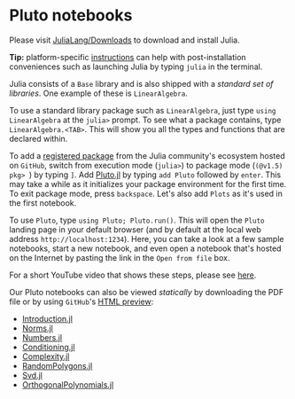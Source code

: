 # Pluto notebooks

Please visit [JuliaLang/Downloads](https://julialang.org/downloads/) to download and install Julia.

**Tip:** platform-specific [instructions](https://julialang.org/downloads/platform/) can help with post-installation conveniences such as launching Julia by typing `julia` in the terminal.

Julia consists of a `Base` library and is also shipped with a *standard set of libraries*. One example of these is `LinearAlgebra`.

To use a standard library package such as `LinearAlgebra`, just type `using LinearAlgebra` at the `julia>` prompt. To see what a package contains, type `LinearAlgebra.<TAB>`. This will show you all the types and functions that are declared within.

To add a [registered package](https://github.com/JuliaRegistries/General) from the Julia community's ecosystem hosted on `GitHub`, switch from execution mode (`julia>`) to package mode (`(@v1.5) pkg> `) by typing `]`. Add [Pluto.jl](https://github.com/fonsp/Pluto.jl) by typing `add Pluto` followed by `enter`. This may take a while as it initializes your package environment for the first time. To exit package mode, press `backspace`. Let's also add `Plots` as it's used in the first notebook.

To use `Pluto`, type `using Pluto; Pluto.run()`. This will open the `Pluto` landing page in your default browser (and by default at the local web address `http://localhost:1234`). Here, you can take a look at a few sample notebooks, start a new notebook, and even open a notebook that's hosted on the Internet by pasting the link in the `Open from file` box.

For a short YouTube video that shows these steps, please see [here](https://m.youtube.com/watch?v=OOjKEgbt8AI).

Our Pluto notebooks can also be viewed *statically* by downloading the PDF file or by using `GitHub`'s [HTML preview](https://htmlpreview.github.io):

- [Introduction.jl](https://htmlpreview.github.io/?https://github.com/MikaelSlevinsky/MATH2160/blob/master/notebooks/Introduction.jl.html)
- [Norms.jl](https://htmlpreview.github.io/?https://github.com/MikaelSlevinsky/MATH2160/blob/master/notebooks/Norms.jl.html)
- [Numbers.jl](https://htmlpreview.github.io/?https://github.com/MikaelSlevinsky/MATH2160/blob/master/notebooks/Numbers.jl.html)
- [Conditioning.jl](https://htmlpreview.github.io/?https://github.com/MikaelSlevinsky/MATH2160/blob/master/notebooks/Conditioning.jl.html)
- [Complexity.jl](https://htmlpreview.github.io/?https://github.com/MikaelSlevinsky/MATH2160/blob/master/notebooks/Complexity.jl.html)
- [RandomPolygons.jl](https://htmlpreview.github.io/?https://github.com/MikaelSlevinsky/MATH2160/blob/master/notebooks/RandomPolygons.jl.html)
- [Svd.jl](https://htmlpreview.github.io/?https://github.com/MikaelSlevinsky/MATH2160/blob/master/notebooks/Svd.jl.html)
- [OrthogonalPolynomials.jl](https://htmlpreview.github.io/?https://github.com/MikaelSlevinsky/MATH2160/blob/master/notebooks/OrthogonalPolynomials.jl.html)
